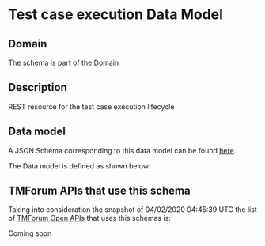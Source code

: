 # Test case execution Data Model

## Domain

The  schema is part of the  Domain

## Description

REST resource for the test case execution lifecycle

## Data model

A JSON Schema corresponding to this data model can be found
[here](https://github.com/tmforum-rand/schemas/blob/candidates/Common/TestCaseExecution.schema.json).

The Data model is defined as shown below:




## TMForum APIs that use this schema

Taking into consideration the snapshot of 04/02/2020 04:45:39 UTC the list of [TMForum Open APIs](https://www.tmforum.org/open-apis/) that uses this schemas is:

Coming soon